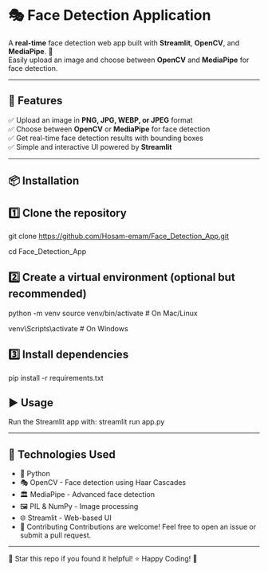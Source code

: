 # 🎭 Face Detection Application

A **real-time** face detection web app built with **Streamlit**, **OpenCV**, and **MediaPipe**. 📸  
Easily upload an image and choose between **OpenCV** and **MediaPipe** for face detection.  

---

## 🚀 Features
✅ Upload an image in **PNG, JPG, WEBP, or JPEG** format  
✅ Choose between **OpenCV** or **MediaPipe** for face detection  
✅ Get real-time face detection results with bounding boxes  
✅ Simple and interactive UI powered by **Streamlit**  

---

## 📦 Installation

## 1️⃣ **Clone the repository**  

git clone https://github.com/Hosam-emam/Face_Detection_App.git

cd Face_Detection_App

## 2️⃣ Create a virtual environment (optional but recommended)

python -m venv
source venv/bin/activate  # On Mac/Linux

venv\Scripts\activate     # On Windows


## 3️⃣ Install dependencies
pip install -r requirements.txt


## ▶️ Usage
Run the Streamlit app with:
streamlit run app.py

---

## 🔧 Technologies Used
- 🐍 Python
- 🎭 OpenCV - Face detection using Haar Cascades
- 🏛️ MediaPipe - Advanced face detection
- 🖼️ PIL & NumPy - Image processing
- 🌐 Streamlit - Web-based UI
- 🤝 Contributing
Contributions are welcome! Feel free to open an issue or submit a pull request.

---

🌟 Star this repo if you found it helpful! ⭐
Happy Coding! 🚀
